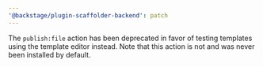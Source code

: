 ```yaml
---
'@backstage/plugin-scaffolder-backend': patch
---
```


The `publish:file` action has been deprecated in favor of testing templates using the template editor instead. Note that this action is not and was never been installed by default.
